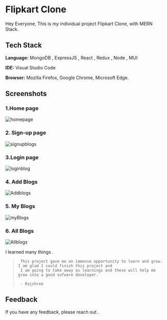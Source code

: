 # Flipkart Clone

Hey Everyone,
This is my individual project Flipkart Clone, with MERN Stack.

## Tech Stack

**Language:** MongoDB , ExpressJS , React , Redux , Node , MUI

**IDE:** Visual Studio Code

**Browser:** Mozilla Firefox, Google Chrome, Microsoft Edge.



## Screenshots

### 1.Home page
![homepage](https://user-images.githubusercontent.com/113670900/235448673-8c9ed406-2e3d-4379-b21a-841e51275926.png)

### 2. Sign-up page

![signupblogs](https://user-images.githubusercontent.com/113670900/232296512-2cb3dd7d-f38e-49df-bcfd-a9ed6d997c17.png)

### 3.Login page

![loginblog](https://user-images.githubusercontent.com/113670900/232296544-710e4017-6df3-4917-a464-b19acfa84bf6.png)

### 4. Add Blogs 

![Addblogs](https://user-images.githubusercontent.com/113670900/232297432-57903c6c-7f1c-4e2a-938f-5e3f07918716.png)

### 5. My Blogs

![myBlogs](https://user-images.githubusercontent.com/113670900/232297547-b090d842-eff3-4d27-a421-7ea391f56692.png)

### 6. All Blogs

![Allblogs](https://user-images.githubusercontent.com/113670900/232297624-793f96cb-5d36-4f8b-8085-15e9e0388c92.png)

I learned many things .
>      This project gave me an immense opportunity to learn and grow. I am glad I could finish this project and 
>      I am going to take away as learnings and these will help me grow into a good sofware developer. 
>      
>      - Rajshree
     

## Feedback

If you have any feedback, please reach out .


